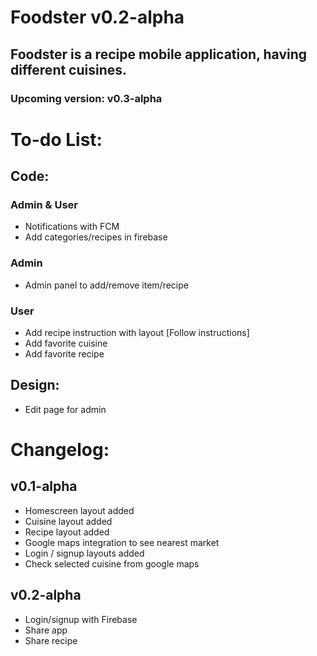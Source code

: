 # Foodster v0.2-alpha
## Foodster is a recipe mobile application, having different cuisines.
### Upcoming version: v0.3-alpha

# To-do List:
## Code:
### Admin & User
- Notifications with FCM
- Add categories/recipes in firebase

### Admin
- Admin panel to add/remove item/recipe

### User
- Add recipe instruction with layout [Follow instructions]
- Add favorite cuisine
- Add favorite recipe

## Design:
- Edit page for admin


# Changelog:
## v0.1-alpha
- Homescreen layout added
- Cuisine layout added
- Recipe layout added
- Google maps integration to see nearest market
- Login / signup layouts added
- Check selected cuisine from google maps


## v0.2-alpha
- Login/signup with Firebase
- Share app
- Share recipe
